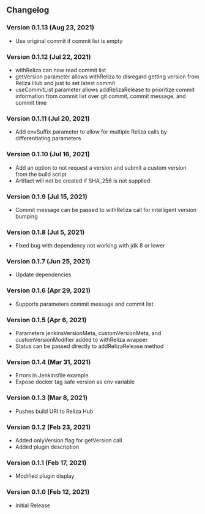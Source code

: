 ## Changelog

### Version 0.1.13 (Aug 23, 2021)

-   Use original commit if commit list is empty

### Version 0.1.12 (Jul 22, 2021)

-   withReliza can now read commit list
-   getVersion parameter allows withReliza to disregard getting version from Reliza Hub and just to set latest commit
-   useCommitList parameter allows addRelizaRelease to prioritize commit information from commit list over git commit, commit message, and commit time

### Version 0.1.11 (Jul 20, 2021)

-   Add envSuffix parameter to allow for multiple Reliza calls by differentiating parameters

### Version 0.1.10 (Jul 16, 2021)

-   Add an option to not request a version and submit a custom version from the build script
-   Artifact will not be created if SHA_256 is not supplied

### Version 0.1.9 (Jul 15, 2021)

-   Commit message can be passed to withReliza call for intelligent version bumping

### Version 0.1.8 (Jul 5, 2021)

-   Fixed bug with dependency not working with jdk 8 or lower

### Version 0.1.7 (Jun 25, 2021)

-   Update dependencies

### Version 0.1.6 (Apr 29, 2021)

-   Supports parameters commit message and commit list

### Version 0.1.5 (Apr 6, 2021)
-   Parameters jenkinsVersionMeta, customVersionMeta, and customVersionModifier added to withReliza wrapper
-   Status can be passed directly to addRelizaRelease method

### Version 0.1.4 (Mar 31, 2021)
-   Errors in Jenkinsfile example
-   Expose docker tag safe version as env variable

### Version 0.1.3 (Mar 8, 2021)

-   Pushes build URI to Reliza Hub

### Version 0.1.2 (Feb 23, 2021)

-   Added onlyVersion flag for getVersion call
-   Added plugin description

### Version 0.1.1 (Feb 17, 2021)

-   Modified plugin display 

### Version 0.1.0 (Feb 12, 2021)

-   Initial Release
